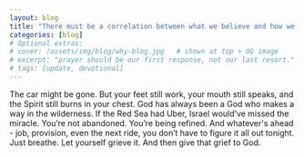 ```yaml
---
layout: blog
title: "There must be a correlation between what we believe and how we behave"
categories: [blog]
# Optional extras:
# cover: /assets/img/blog/why-blog.jpg   # shown at top + OG image
# excerpt: "prayer should be our first response, not our last resort."
# tags: [update, devotional]
---
```


The car might be gone. But your feet still work, your mouth still speaks, and the Spirit still burns in your chest. God has always been a God who makes a way in the wilderness. If the Red Sea had Uber, Israel would’ve missed the miracle.
You’re not abandoned. You’re being refined. And whatever's ahead - job, provision, even the next ride, you don’t have to figure it all out tonight. Just breathe. Let yourself grieve it. And then give that grief to God.
